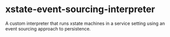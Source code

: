 # xstate-event-sourcing-interpreter
A custom interpreter that runs xstate machines in a service setting using an event sourcing approach to persistence.
